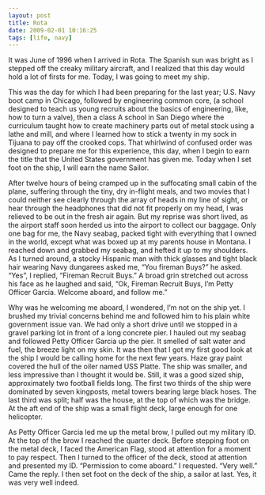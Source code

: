 ```yaml
---
layout: post
title: Rota 
date: 2009-02-01 10:16:25
tags: [life, navy]
---
```


It was June of 1996 when I arrived in Rota. The Spanish sun was bright as I
stepped off the creaky military aircraft, and I realized that this day would
hold a lot of firsts for me. Today, I was going to meet my ship.

This was the day for which I had been preparing for the last year; U.S. Navy
boot camp in Chicago, followed by engineering common core, (a school designed
to teach us young recruits about the basics of engineering, like, how to turn
a valve), then a class A school in San Diego where the curriculum taught how
to create machinery parts out of metal stock using a lathe and mill, and where
I learned how to stick a twenty in my sock in Tijuana to pay off the crooked
cops. That whirlwind of confused order was designed to prepare me for this
experience, this day, when I begin to earn the title that the United States
government has given me. Today when I set foot on the ship, I will earn the
name Sailor.

After twelve hours of being cramped up in the suffocating small cabin of the
plane, suffering through the tiny, dry in-flight meals, and two movies that I
could neither see clearly through the array of heads in my line of sight, or
hear through the headphones that did not fit properly on my head, I was
relieved to be out in the fresh air again. But my reprise was short lived, as
the airport staff soon herded us into the airport to collect our baggage. Only
one bag for me, the Navy seabag, packed tight with everything that I owned in
the world, except what was boxed up at my parents house in Montana. I reached
down and grabbed my seabag, and hefted it up to my shoulders. As I turned
around, a stocky Hispanic man with thick glasses and tight black hair wearing
Navy dungarees asked me, “You fireman Buys?” he asked. “Yes”, I replied,
“Fireman Recruit Buys.” A broad grin stretched out across his face as he
laughed and said, “Ok, Fireman Recruit Buys, I’m Petty Officer Garcia. Welcome
aboard, and follow me.”

Why was he welcoming me aboard, I wondered, I’m not on the ship yet. I brushed
my trivial concerns behind me and followed him to his plain white government
issue van. We had only a short drive until we stopped in a gravel parking lot
in front of a long concrete pier. I hauled out my seabag and followed Petty
Officer Garcia up the pier. It smelled of salt water and fuel, the breeze
light on my skin. It was then that I got my first good look at the ship I
would be calling home for the next few years. Haze gray paint covered the hull
of the oiler named USS Platte. The ship was smaller, and less impressive than
I thought it would be. Still, it was a good sized ship, approximately two
football fields long. The first two thirds of the ship were dominated by seven
kingposts, metal towers bearing large black hoses. The last third was split;
half was the house, at the top of which was the bridge. At the aft end of the
ship was a small flight deck, large enough for one helicopter.

As Petty Officer Garcia led me up the metal brow, I pulled out my military ID.
At the top of the brow I reached the quarter deck. Before stepping foot on the
metal deck, I faced the American Flag, stood at attention for a moment to pay
respect. Then I turned to the officer of the deck, stood at attention and
presented my ID. “Permission to come aboard.” I requested. “Very well.” Came
the reply. I then set foot on the deck of the ship, a sailor at last. Yes, it
was very well indeed.

